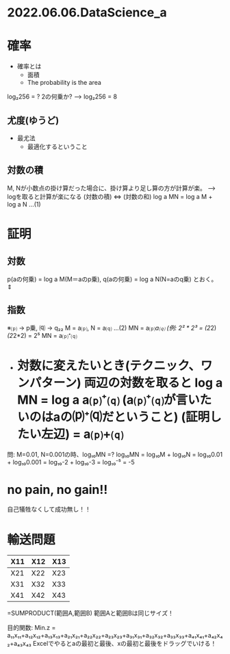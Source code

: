 # 2022.06.06.DataScience_a
# 確率
- 確率とは
  - 面積
  - The probability is the area

log₂256 = ?
2の何乗か?
--> log₂256 = 8

## 尤度(ゆうど)
- 最尤法
  - 最適化するということ

## 対数の積
M, Nが小数点の掛け算だった場合に、掛け算より足し算の方が計算が楽。
--> logを取ると計算が楽になる
(対数の積) ⇔ (対数の和)
log a MN = log a M + log a N ...(1)

# 証明
## 対数
p(aの何乗) = log a M(M＝aのp乗), q(aの何乗) = log a N(N=aのq乗) とおく。
  ⇕
## 指数
※⒫ -> p乗, ⒬ -> q₂₂
M = a⒫, N = a⒬ ...(2)
MN = a⒫*a⒬ (例: 2² * 2³ = (2*2)*(2*2*2) = 2⁵
MN = a⒫⁺⒬
- 対数に変えたいとき(テクニック、ワンパターン)
両辺の対数を取ると
log a MN = log a a⒫⁺⒬ (a⒫⁺⒬が言いたいのはaの⒫⁺⒬だということ)
(証明したい左辺) = a⒫+⒬
  =

問: M=0.01, N=0.001の時、log₁₀MN =?
log₁₀MN = log₁₀M + log₁₀N
= log₁₀0.01 + log₁₀0.001
= log₁₀-2 + log₁₀-3
= log₁₀⁻⁵
= -5

# no pain, no gain!!
自己犠牲なくして成功無し！！

# 輸送問題
|  X11   |  X12   |  X13   |
| --- | --- | --- |
|  X21   |  X22   |   X23  |
|  X31   |   X32  |  X33   |
|  X41   |  X42   |  X43   |


=SUMPRODUCT(範囲A,範囲B)
範囲Aと範囲Bは同じサイズ！

目的関数:
Min.z = a₁₁x₁₁+a₁₂x₁₂+a₁₃x₁₃+a₂₁x₂₁+a₂₂x₂₂+a₂₃x₂₃+a₃₁x₃₁+a₃₂x₃₂+a₃₃x₃₃+a₄₁x₄₁+a₄₂x₄₂+a₄₃x₄₃
Excelでやるとaの最初と最後、xの最初と最後をドラッグでいける！
